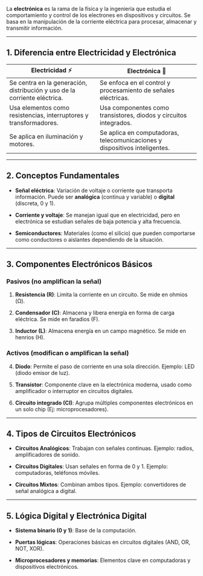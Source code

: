 La **electrónica** es la rama de la física y la ingeniería que estudia el comportamiento y control de los electrones en dispositivos y circuitos. Se basa en la manipulación de la corriente eléctrica para procesar, almacenar y transmitir información.

---

## **1. Diferencia entre Electricidad y Electrónica**

|**Electricidad** ⚡|**Electrónica** 🔋|
|---|---|
|Se centra en la generación, distribución y uso de la corriente eléctrica.|Se enfoca en el control y procesamiento de señales eléctricas.|
|Usa elementos como resistencias, interruptores y transformadores.|Usa componentes como transistores, diodos y circuitos integrados.|
|Se aplica en iluminación y motores.|Se aplica en computadoras, telecomunicaciones y dispositivos inteligentes.|

---

## **2. Conceptos Fundamentales**

- **Señal eléctrica**: Variación de voltaje o corriente que transporta información. Puede ser **analógica** (continua y variable) o **digital** (discreta, 0 y 1).
    
- **Corriente y voltaje**: Se manejan igual que en electricidad, pero en electrónica se estudian señales de baja potencia y alta frecuencia.
    
- **Semiconductores**: Materiales (como el silicio) que pueden comportarse como conductores o aislantes dependiendo de la situación.
    

---

## **3. Componentes Electrónicos Básicos**

###  **Pasivos** (no amplifican la señal)

1. **Resistencia (R)**: Limita la corriente en un circuito. Se mide en ohmios (Ω).
    
2. **Condensador (C)**: Almacena y libera energía en forma de carga eléctrica. Se mide en faradios (F).
    
3. **Inductor (L)**: Almacena energía en un campo magnético. Se mide en henrios (H).
    

### **Activos** (modifican o amplifican la señal)

4. **Diodo**: Permite el paso de corriente en una sola dirección. Ejemplo: LED (diodo emisor de luz).
    
5. **Transistor**: Componente clave en la electrónica moderna, usado como amplificador o interruptor en circuitos digitales.
    
6. **Circuito integrado (CI)**: Agrupa múltiples componentes electrónicos en un solo chip (Ej: microprocesadores).
    

---

## **4. Tipos de Circuitos Electrónicos**

- **Circuitos Analógicos**: Trabajan con señales continuas. Ejemplo: radios, amplificadores de sonido.
    
- **Circuitos Digitales**: Usan señales en forma de 0 y 1. Ejemplo: computadoras, teléfonos móviles.
    
- **Circuitos Mixtos**: Combinan ambos tipos. Ejemplo: convertidores de señal analógica a digital.
    

---

## **5. Lógica Digital y Electrónica Digital**

- **Sistema binario (0 y 1)**: Base de la computación.
    
- **Puertas lógicas**: Operaciones básicas en circuitos digitales (AND, OR, NOT, XOR).
    
- **Microprocesadores y memorias**: Elementos clave en computadoras y dispositivos electrónicos.